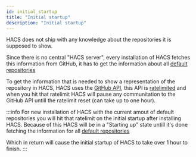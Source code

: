 ```yaml
---
id: initial_startup
title: "Initial startup"
description: "Initial startup"
---
```

HACS does not ship with any knowledge about the repositories it is supposed to show.

Since there is no central "HACS server", every installation of HACS fetches this information from GitHub, it has to get the information about all [default repositories](/docs/default_repositories)

To get the information that is needed to show a representation of the repository in HACS, HACS uses the [GitHub API](https://docs.github.com/en/rest), this API is [ratelimited](https://docs.github.com/en/rest/overview/resources-in-the-rest-api#rate-limiting) and when you hit that ratelimit HACS will pause any communitation to the GitHub API untill the ratelimit reset (can take up to one hour).

:::info
For new installation of HACS with the current amout of default repositories you will hit that ratelimit on the initial startup after installing HACS.
Because of this HACS will be in a "Starting up" state untill it's done fetching the information for all [default repositories](/docs/default_repositories)

Which in return will cause the initial startup of HACS to take over 1 hour to finish.
:::